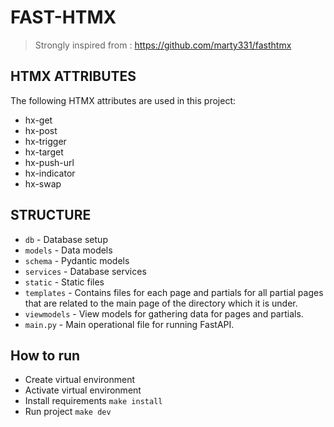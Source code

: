 # FAST-HTMX

> Strongly inspired from : https://github.com/marty331/fasthtmx


## HTMX ATTRIBUTES

The following HTMX attributes are used in this project:

- hx-get
- hx-post
- hx-trigger
- hx-target
- hx-push-url
- hx-indicator
- hx-swap

## STRUCTURE

- `db` - Database setup
- `models` - Data models
- `schema` - Pydantic models
- `services` - Database services
- `static` - Static files
- `templates` - Contains files for each page and partials for all partial pages that are related to the main page of the directory which it is under.
- `viewmodels` - View models for gathering data for pages and partials.
- `main.py` - Main operational file for running FastAPI.

## How to run

- Create virtual environment
- Activate virtual environment
- Install requirements `make install`
- Run project `make dev`

